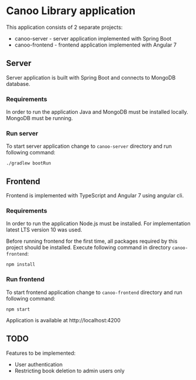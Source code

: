 # Canoo Library application

This application consists of 2 separate projects:

- canoo-server - server application implemented with Spring Boot
- canoo-frontend - frontend application implemented with Angular 7

## Server

Server application is built with Spring Boot and connects to MongoDB database.

### Requirements

In order to run the application Java and MongoDB must be installed locally. MongoDB must be running.

### Run server

To start server application change to `canoo-server` directory and run following command:

    ./gradlew bootRun

## Frontend

Frontend is implemented with TypeScript and Angular 7 using angular cli.

### Requirements

In order to run the application Node.js must be installed. For implementation latest LTS version 10 was used.

Before running frontend for the first time, all packages required by this project should be installed. Execute following command in directory `canoo-frontend`:

    npm install

### Run frontend

To start frontend application change to `canoo-frontend` directory and run following command:

    npm start

Application is available at http://localhost:4200

## TODO

Features to be implemented:

- User authentication
- Restricting book deletion to admin users only
